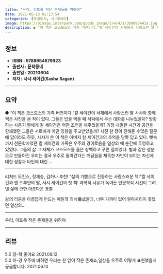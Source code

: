 ```yaml
---
title: "우리, 이토록 작은 존재들을 위하여"
date: 2021-06-13 02:13:54
categories: [국내도서, 시-에세이]
image: https://bimage.interpark.com/goods_image/5/4/4/1/350695441s.jpg
description: ● “이 책은 코스모스의 가족 버전이다.”칼 세이건이 서재에서 사랑스런 딸 사샤와 함께 찍은 사진을 본 적이 있다. 그들은 밥을 먹을 때 식탁에서 무슨 대화를 나누었을까? 방황하는 사춘기 딸에게 칼 세이건은 어떤 조언을 해주었을까? 가장 내밀한 시간과 공간을 함께했던 그들은 서로에게
---
```


## **정보**

- **ISBN : 9788954679923**
- **출판사 : 문학동네**
- **출판일 : 20210604**
- **저자 : 사샤 세이건(Sasha Sagan)**

------



## **요약**

●  “이 책은 코스모스의 가족 버전이다.”칼 세이건이 서재에서 사랑스런 딸 사샤와 함께 찍은 사진을 본 적이 있다. 그들은 밥을 먹을 때 식탁에서 무슨 대화를 나누었을까? 방황하는 사춘기 딸에게 칼 세이건은 어떤 조언을 해주었을까? 가장 내밀한 시간과 공간을 함께했던 그들은 서로에게 어떤 영향을 주고받았을까? 사진 한 장이 전해준 수많은 질문에 답이라도 하듯, 사샤가 쓴 이 책은 아버지 칼 세이건과의 추억을 담뿍 담고 있다. 뼛속까지 천문학자였던 칼 세이건의 가족은 우주의 경이로움을 일상의 매 순간에 투영하고 있었다. 그들의 삶 그 자체가 코스모스를 품은 창백하고 푸른 점이었다. 별과 같은 성분으로 만들어진 우리는 결국 우주로 돌아간다는 깨달음을 체득한 자만이 보이는 자신에 대한 성찰과 타인에 대한 ...

------

리처드 도킨스, 정재승, 김하나 추천!
“삶의 기쁨으로 진동하는 사랑스러운 책!”칼 세이건과 앤 드루얀의 딸, 사샤 세이건의 첫 책!
과학적 사유가 녹아든 인문학적 시선이 그려낸 
삶에 관한 아름다운 통찰

삶의 리듬을 아름답게 만드는 매일의 의식儀式들과,
너무 가까이 있어 알아차리지 못했던
일상의... 

------


우리, 이토록 작은 존재들을 위하여 

------


## **리뷰** 

5.0 장-혁 좋아요 2021.06.12 <br/>5.0 이-경 우주에 비하면 우리는 한 없이 작은 존재죠,일상을 우주로 어떻게 표현했을지 궁금합니다. 2021.06.10 <br/>